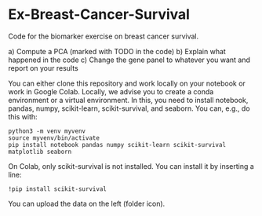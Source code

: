 # Ex-Breast-Cancer-Survival

Code for the biomarker exercise on breast cancer survival. 

a) Compute a PCA (marked with TODO in the code)
b) Explain what happened in the code
c) Change the gene panel to whatever you want and report on your results

You can either clone this repository and work locally on your notebook or work in Google Colab. Locally, we advise you to create a conda environment or a virtual environment. In this, you need to install notebook, pandas, numpy, scikit-learn, scikit-survival, and seaborn. 
You can, e.g., do this with: 
```
python3 -m venv myvenv
source myvenv/bin/activate
pip install notebook pandas numpy scikit-learn scikit-survival matplotlib seaborn
```

On Colab, only scikit-survival is not installed. You can install it by inserting a line: 
```
!pip install scikit-survival
```
You can upload the data on the left (folder icon).  
